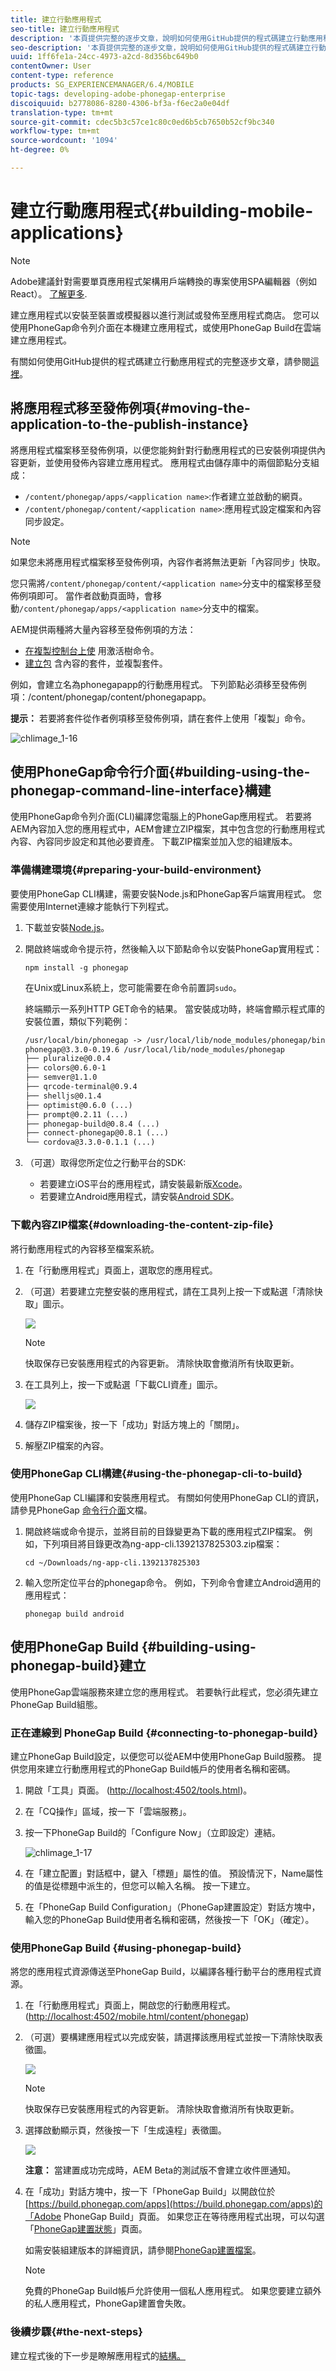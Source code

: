 ```yaml
---
title: 建立行動應用程式
seo-title: 建立行動應用程式
description: '本頁提供完整的逐步文章，說明如何使用GitHub提供的程式碼建立行動應用程式。建立應用程式以安裝至裝置或模擬器以進行測試或發佈至應用程式商店。 您可以使用PhoneGap命令列介面在本機建立應用程式，或使用PhoneGap Build在雲端建立應用程式。 '
seo-description: '本頁提供完整的逐步文章，說明如何使用GitHub提供的程式碼建立行動應用程式。建立應用程式以安裝至裝置或模擬器以進行測試或發佈至應用程式商店。 您可以使用PhoneGap命令列介面在本機建立應用程式，或使用PhoneGap Build在雲端建立應用程式。 '
uuid: 1ff6fe1a-24cc-4973-a2cd-8d356bc649b0
contentOwner: User
content-type: reference
products: SG_EXPERIENCEMANAGER/6.4/MOBILE
topic-tags: developing-adobe-phonegap-enterprise
discoiquuid: b2778086-8280-4306-bf3a-f6ec2a0e04df
translation-type: tm+mt
source-git-commit: cdec5b3c57ce1c80c0ed6b5cb7650b52cf9bc340
workflow-type: tm+mt
source-wordcount: '1094'
ht-degree: 0%

---
```



# 建立行動應用程式{#building-mobile-applications}

>[!NOTE]
>
>Adobe建議針對需要單頁應用程式架構用戶端轉換的專案使用SPA編輯器（例如React）。 [了解更多](/help/sites-developing/spa-overview.md).

建立應用程式以安裝至裝置或模擬器以進行測試或發佈至應用程式商店。 您可以使用PhoneGap命令列介面在本機建立應用程式，或使用PhoneGap Build在雲端建立應用程式。

有關如何使用GitHub提供的程式碼建立行動應用程式的完整逐步文章，請參閱[這裡](https://helpx.adobe.com/experience-manager/using/aem62_mobile.html)。

## 將應用程式移至發佈例項{#moving-the-application-to-the-publish-instance}

將應用程式檔案移至發佈例項，以便您能夠針對行動應用程式的已安裝例項提供內容更新，並使用發佈內容建立應用程式。 應用程式由儲存庫中的兩個節點分支組成：

* `/content/phonegap/apps/<application name>`:作者建立並啟動的網頁。
* `/content/phonegap/content/<application name>`:應用程式設定檔案和內容同步設定。

>[!NOTE]
>
>如果您未將應用程式檔案移至發佈例項，內容作者將無法更新「內容同步」快取。

您只需將`/content/phonegap/content/<application name>`分支中的檔案移至發佈例項即可。 當作者啟動頁面時，會移動`/content/phonegap/apps/<application name>`分支中的檔案。

AEM提供兩種將大量內容移至發佈例項的方法：

* [在複製控制台上使](/help/sites-authoring/publishing-pages.md) 用激活樹命令。
* [建立包](/help/sites-administering/package-manager.md) 含內容的套件，並複製套件。

例如，會建立名為phonegapapp的行動應用程式。 下列節點必須移至發佈例項：/content/phonegap/content/phonegapapp。

**提示：** 若要將套件從作者例項移至發佈例項，請在套件上使用「複製」命令。

![chlimage_1-16](assets/chlimage_1-16.png)

## 使用PhoneGap命令行介面{#building-using-the-phonegap-command-line-interface}構建

使用PhoneGap命令列介面(CLI)編譯您電腦上的PhoneGap應用程式。 若要將AEM內容加入您的應用程式中，AEM會建立ZIP檔案，其中包含您的行動應用程式內容、內容同步設定和其他必要資產。 下載ZIP檔案並加入您的組建版本。

### 準備構建環境{#preparing-your-build-environment}

要使用PhoneGap CLI構建，需要安裝Node.js和PhoneGap客戶端實用程式。 您需要使用Internet連線才能執行下列程式。

1. 下載並安裝[Node.js](https://nodejs.org/)。
1. 開啟終端或命令提示符，然後輸入以下節點命令以安裝PhoneGap實用程式：

   ```shell
   npm install -g phonegap
   ```

   在Unix或Linux系統上，您可能需要在命令前置詞`sudo`。

   終端顯示一系列HTTP GET命令的結果。 當安裝成功時，終端會顯示程式庫的安裝位置，類似下列範例：

   ```xml
   /usr/local/bin/phonegap -> /usr/local/lib/node_modules/phonegap/bin/phonegap.js
   phonegap@3.3.0-0.19.6 /usr/local/lib/node_modules/phonegap
   ├── pluralize@0.0.4
   ├── colors@0.6.0-1
   ├── semver@1.1.0
   ├── qrcode-terminal@0.9.4
   ├── shelljs@0.1.4
   ├── optimist@0.6.0 (...)
   ├── prompt@0.2.11 (...)
   ├── phonegap-build@0.8.4 (...)
   ├── connect-phonegap@0.8.1 (...)
   └── cordova@3.3.0-0.1.1 (...)
   ```

1. （可選）取得您所定位之行動平台的SDK:

   * 若要建立iOS平台的應用程式，請安裝最新版[Xcode](https://developer.apple.com/xcode/)。
   * 若要建立Android應用程式，請安裝[Android SDK](https://developer.android.com/)。

### 下載內容ZIP檔案{#downloading-the-content-zip-file}

將行動應用程式的內容移至檔案系統。

1. 在「行動應用程式」頁面上，選取您的應用程式。
1. （可選）若要建立完整安裝的應用程式，請在工具列上按一下或點選「清除快取」圖示。

   ![](do-not-localize/chlimage_1.png)

   >[!NOTE]
   >
   >快取保存已安裝應用程式的內容更新。 清除快取會撤消所有快取更新。

1. 在工具列上，按一下或點選「下載CLI資產」圖示。

   ![](do-not-localize/chlimage_1-1.png)

1. 儲存ZIP檔案後，按一下「成功」對話方塊上的「關閉」。
1. 解壓ZIP檔案的內容。

### 使用PhoneGap CLI構建{#using-the-phonegap-cli-to-build}

使用PhoneGap CLI編譯和安裝應用程式。 有關如何使用PhoneGap CLI的資訊，請參見PhoneGap [命令行介面](https://docs.phonegap.com/en/3.0.0/guide_cli_index.md.html)文檔。

1. 開啟終端或命令提示，並將目前的目錄變更為下載的應用程式ZIP檔案。 例如，下列項目將目錄更改為ng-app-cli.1392137825303.zip檔案：

   ```shell
   cd ~/Downloads/ng-app-cli.1392137825303
   ```

1. 輸入您所定位平台的phonegap命令。 例如，下列命令會建立Android適用的應用程式：

   ```shell
   phonegap build android
   ```

## 使用PhoneGap Build {#building-using-phonegap-build}建立

使用PhoneGap雲端服務來建立您的應用程式。 若要執行此程式，您必須先建立PhoneGap Build組態。

### 正在連線到 PhoneGap Build {#connecting-to-phonegap-build}

建立PhoneGap Build設定，以便您可以從AEM中使用PhoneGap Build服務。 提供您用來建立行動應用程式的PhoneGap Build帳戶的使用者名稱和密碼。

1. 開啟「工具」頁面。 ([http://localhost:4502/tools.html](http://localhost:4502/tools.html))。
1. 在「CQ操作」區域，按一下「雲端服務」。
1. 按一下PhoneGap Build的「Configure Now」（立即設定）連結。

   ![chlimage_1-17](assets/chlimage_1-17.png)

1. 在「建立配置」對話框中，鍵入「標題」屬性的值。 預設情況下，Name屬性的值是從標題中派生的，但您可以輸入名稱。 按一下建立。
1. 在「PhoneGap Build Configuration」（PhoneGap建置設定）對話方塊中，輸入您的PhoneGap Build使用者名稱和密碼，然後按一下「OK」（確定）。

### 使用PhoneGap Build {#using-phonegap-build}

將您的應用程式資源傳送至PhoneGap Build，以編譯各種行動平台的應用程式資源。

1. 在「行動應用程式」頁面上，開啟您的行動應用程式。 ([http://localhost:4502/mobile.html/content/phonegap](http://localhost:4502/mobile.html/content/phonegap))
1. （可選）要構建應用程式以完成安裝，請選擇該應用程式並按一下清除快取表徵圖。

   ![](do-not-localize/chlimage_1-2.png)

   >[!NOTE]
   >
   >快取保存已安裝應用程式的內容更新。 清除快取會撤消所有快取更新。

1. 選擇啟動顯示頁，然後按一下「生成遠程」表徵圖。

   ![](do-not-localize/chlimage_1-3.png)

   **注意：** 當建置成功完成時，AEM Beta的測試版不會建立收件匣通知。

1. 在「成功」對話方塊中，按一下「PhoneGap Build」以開啟位於[https://build.phonegap.com/apps](https://build.phonegap.com/apps)的「Adobe PhoneGap Build」頁面。 如果您正在等待應用程式出現，可以勾選「[PhoneGap建置狀態](https://status.build.phonegap.com/)」頁面。

   如需安裝組建版本的詳細資訊，請參閱[PhoneGap建置檔案](https://docs.build.phonegap.com/en_US/3.1.0/#googtrans%28en%29)。

   >[!NOTE]
   >
   >免費的PhoneGap Build帳戶允許使用一個私人應用程式。 如果您要建立額外的私人應用程式，PhoneGap建置會失敗。

### 後續步驟{#the-next-steps}

建立程式後的下一步是瞭解應用程式的[結構。](/help/mobile/phonegap-structure-an-app.md)
